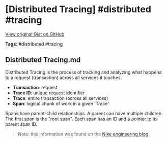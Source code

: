 # [Distributed Tracing] #distributed #tracing

[View original Gist on GitHub](https://gist.github.com/Integralist/66f50ed461f12157419a13152436b5e4)

**Tags:** #distributed #tracing

## Distributed Tracing.md

Distributed Tracing is the process of tracking and analyzing what happens to a request (transaction) across all services it touches.

- **Transaction**: request
- **Trace ID**: unique request identifier
- **Trace**: entire transaction (across all services)
- **Span**: logical chunk of work in a given 'Trace'

Spans have parent-child relationships. A parent can have multiple children. The first span is the "root span". Each span has an ID and a pointer to its parent span ID.

> Note: this information was found on the [Nike engineering blog](https://medium.com/nikeengineering/hit-the-ground-running-with-distributed-tracing-core-concepts-ff5ad47c7058)


